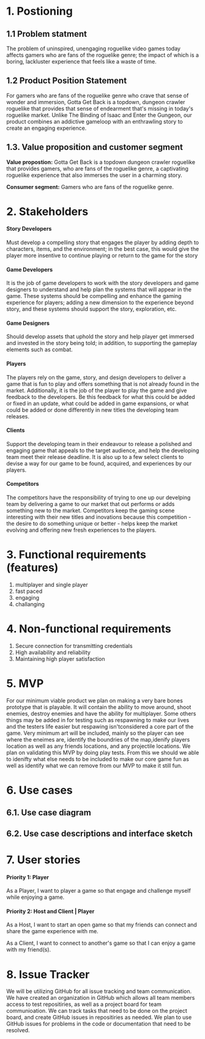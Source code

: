 # 1. Postioning

## 1.1 Problem statment
The problem of uninspired, unengaging roguelike video games today affects gamers who are fans of the roguelike genre; the impact of which is a boring, lackluster experience that feels like a waste of time.
## 1.2 Product Position Statement
For gamers who are fans of the roguelike genre who crave that sense of wonder and immersion, Gotta Get Back is a topdown, dungeon crawler roguelike that provides that sense of endearment that's missing in today's roguelike market. Unlike The Binding of Isaac and Enter the Gungeon, our product combines an addictive gameloop with an enthrawling story to create an engaging experience.
## 1.3. Value proposition and customer segment
**Value propostion:** Gotta Get Back is a topdown dungeon crawler roguelike that provides gamers, who are fans of the roguelike genre, a captivating roguelike experience that also immerses the user in a charming story.

**Consumer segment:** Gamers who are fans of the roguelike genre.

# 2. Stakeholders
#### Story Developers
Must develop a compelling story that engages the player by adding depth to characters, items, and the environment; in the best case, this would give the player more insentive to continue playing or return to the game for the story

#### Game Developers
It is the job of game developers to work with the story developers and game designers to understand and help plan the systems that will appear in the game. These systems should be compelling and enhance the gaming experience for players; adding a new dimension to the experience beyond story, and these systems should support the story, exploration, etc.

#### Game Designers
Should develop assets that uphold the story and help player get immersed and invested in the story being told; in addition, to supporting the gameplay elements such as combat.

#### Players
The players rely on the game, story, and design developers to deliver a game that is fun to play and offers something that is not already found in the market. Additionally, it is the job of the player to play the game and give feedback to the developers. Be this feedback for what this could be added or fixed in an update, what could be added in game expansions, or what could be added or done differently in new titles the developing team releases.

#### Clients
Support the developing team in their endeavour to release a polished and engaging game that appeals to the target audience, and help the developing team meet their release deadline. It is also up to a few select clients to devise a way for our game to be found, acquired, and experiences by our players.

#### Competitors
The competitors have the responsibility of trying to one up our develping team by delivering a game to our market that out performs or adds something new to the market. Competitors keep the gaming scene interesting with their new titles and inovations because this competition - the desire to do something unique or better - helps keep the market evolving and offering new fresh experiences to the players.

# 3. Functional requirements (features)
1. multiplayer and single player  
2. fast paced  
3. engaging  
4. challanging  

# 4. Non-functional requirements

1. Secure connection for transmitting credentials
2. High availability and reliability
3. Maintaining high player satisfaction

# 5. MVP
For our minimum viable product we plan on making a very bare bones prototype that is playable. It will contain the ability to move around, shoot enemies,
 destroy enemies and have the ability for multiplayer. Some others things may be added in for testing such as respawning to make our lives and the testers life
 easier but respawing isn'tconsidered a core part of the game. Very minimum art will be included, mainly so the player can see where the eneimes are, identify the
 boundries of the map,idenify players location as well as any friends locations, and any projectile locations. We plan on validating this MVP by doing play tests.
 From this we should we able to idenifty what else needs to be included to make our core game fun as well as identify what we can remove from our MVP to make it
 still fun.

# 6. Use cases

## 6.1. Use case diagram

## 6.2. Use case descriptions and interface sketch

# 7. User stories

#### Priority 1: Player
As a Player, I want to player a game so that engage and challenge myself while enjoying a game.

#### Priority 2: Host and Client | Player
As a Host, I want to start an open game so that my friends can connect and share the game experience with me.

As a Client, I want to connect to another's game so that I can enjoy a game with my friend(s).

# 8. Issue Tracker
We will be utilizing GitHub for all issue tracking and team communication. We have created an organization in GitHub which allows all team members access to test repositiries, 
as well as a project board for team communioation. We can track tasks that need to be done on the project board, and create GitHub issues in repositiries as needed. We plan to
use GitHub issues for problems in the code or documentation that need to be resolved.
